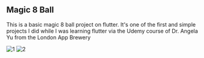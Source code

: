 ## Magic 8 Ball

This is a basic magic 8 ball project on flutter. It's one of the first and simple projects I did while I was learning flutter via the Udemy course of Dr. Angela Yu from the London App Brewery 

![1](https://user-images.githubusercontent.com/30018589/143306569-e04c7b25-8f83-40f9-b045-73c3c2e46c06.PNG)
![2](https://user-images.githubusercontent.com/30018589/143306587-e523e273-5de5-455a-baf8-19b7e0e24f10.PNG)

